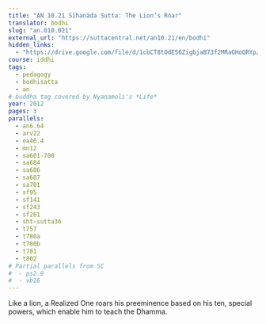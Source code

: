```yaml
---
title: "AN 10.21 Sīhanāda Sutta: The Lion’s Roar"
translator: bodhi
slug: "an.010.021"
external_url: "https://suttacentral.net/an10.21/en/bodhi"
hidden_links:
  - "https://drive.google.com/file/d/1cbCT8tOdE56ZigbjaB73f2MRaGHoQRYp/view?usp=drivesdk"
course: iddhi
tags:
  - pedagogy
  - bodhisatta
  - an
# buddha tag covered by Nyanamoli's *Life*
year: 2012
pages: 3
parallels:
  - an6.64
  - arv22
  - ea46.4
  - mn12
  - sa601-700
  - sa684
  - sa686
  - sa687
  - sa701
  - sf95
  - sf141
  - sf243
  - sf261
  - sht-sutta36
  - t757
  - t780a
  - t780b
  - t781
  - t802
# Partial parallels from SC
#  - ps2.9
#  - vb16
---
```


Like a lion, a Realized One roars his preeminence based on his ten, special powers, which enable him to teach the Dhamma.
